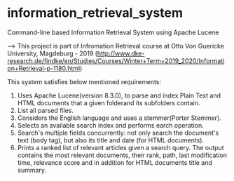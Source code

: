 # information_retrieval_system
Command-line based Information Retrieval System using Apache Lucene

--> This project is part of Infromation Retrieval course at Otto Von Guericke University, Magdeburg - 2019
(http://www.dke-research.de/findke/en/Studies/Courses/Winter+Term+2019_2020/Information+Retrieval-p-1180.html)

This system satisfies below mentioned requirements:

1) Uses Apache Lucene(version 8.3.0), to parse and index Plain Text and HTML documents that a given folderand its subfolders contain. 
2) List all parsed files.
3) Considers the English language and uses a stemmer(Porter Stemmer).
4) Selects an available search index and performs earch operation.
5) Search's multiple fields concurrently: not only search the document's text (body tag), but also its title and date (for HTML documents).
6) Prints a ranked list of relevant articles given a search query. The output contains the most relevant documents, their rank, path, last modification time, relevance score and in addition for HTML documents title and summary.
